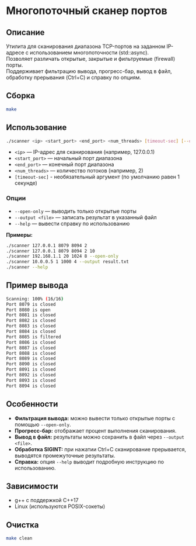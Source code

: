 # Многопоточный сканер портов

## Описание

Утилита для сканирования диапазона TCP-портов на заданном IP-адресе с использованием многопоточности (std::async).  
Позволяет различать открытые, закрытые и фильтруемые (firewall) порты.  
Поддерживает фильтрацию вывода, прогресс-бар, вывод в файл, обработку прерывания (Ctrl+C) и справку по опциям.

## Сборка

```bash
make
```

## Использование

```bash
./scanner <ip> <start_port> <end_port> <num_threads> [timeout-sec] [--open-only] [--output <file>] [--help]
```

- `<ip>` — IP-адрес для сканирования (например, 127.0.0.1)
- `<start_port>` — начальный порт диапазона
- `<end_port>` — конечный порт диапазона 
- `<num_threads>` — количество потоков (например, 2)
- `[timeout-sec]` - необязательный аргумент (по умолчанию равен 1 секунде)

### Опции

- `--open-only` — выводить только открытые порты
- `--output <file>` — записать результат в указанный файл
- `--help` — вывести справку по использованию

**Примеры:**
```bash
./scanner 127.0.0.1 8079 8094 2
./scanner 127.0.0.1 8079 8094 2 10
./scanner 192.168.1.1 20 1024 8 --open-only
./scanner 10.0.0.5 1 1000 4 --output result.txt
./scanner --help
```

## Пример вывода

```bash
Scanning: 100% (16/16)   
Port 8079 is closed
Port 8080 is open
Port 8081 is closed
Port 8082 is closed
Port 8083 is closed
Port 8084 is closed
Port 8085 is filtered
Port 8086 is closed
Port 8087 is closed
Port 8088 is closed
Port 8089 is closed
Port 8090 is closed
Port 8091 is closed
Port 8092 is closed
Port 8093 is closed
Port 8094 is closed
```

## Особенности

- **Фильтрация вывода:** можно вывести только открытые порты с помощью `--open-only`.
- **Прогресс-бар:** отображает процент выполнения сканирования.
- **Вывод в файл:** результаты можно сохранить в файл через `--output <file>`.
- **Обработка SIGINT:** при нажатии Ctrl+C сканирование прерывается, выводятся промежуточные результаты.
- **Справка:** опция `--help` выводит подробную инструкцию по использованию.

## Зависимости

- g++ с поддержкой C++17
- Linux (используются POSIX-сокеты)

## Очистка

```bash
make clean
```
